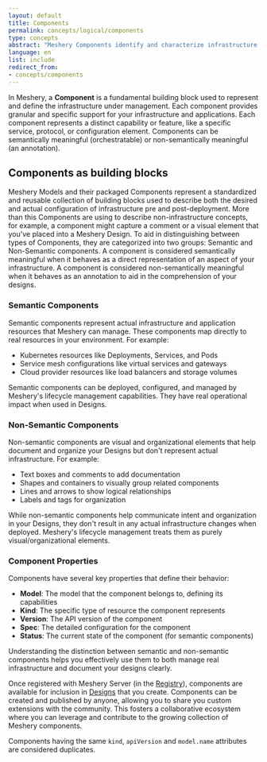 ```yaml
---
layout: default
title: Components
permalink: concepts/logical/components
type: concepts
abstract: "Meshery Components identify and characterize infrastructure under management."
language: en
list: include
redirect_from:
- concepts/components
---
```

In Meshery, a **Component** is a fundamental building block used to represent and define the infrastructure under management. Each component provides granular and specific support for your infrastructure and applications. Each component represents a distinct capability or feature, like a specific service, protocol, or configuration element. Components can be semantically meaningful (orchestratable) or non-semantically meaningful (an annotation).

## Components as building blocks

Meshery Models and their packaged Components represent a standardized and reusable collection of building blocks used to describe both the desired and actual configuration of infrastructure pre and post-deployment. More than this Components are using to describe non-infrastructure concepts, for example, a component might capture a comment or a visual element that you've placed into a Meshery Design. To aid in distinguishing between types of Components, they are categorized into two groups: Semantic and Non-Semantic components. A component is considered semantically meaningful when it behaves as a direct representation of an aspect of your infrastructure. A component is considered non-semantically meaningful when it behaves as an annotation to aid in the comprehension of your designs.

### Semantic Components

Semantic components represent actual infrastructure and application resources that Meshery can manage. These components map directly to real resources in your environment. For example:

- Kubernetes resources like Deployments, Services, and Pods
- Service mesh configurations like virtual services and gateways
- Cloud provider resources like load balancers and storage volumes

Semantic components can be deployed, configured, and managed by Meshery's lifecycle management capabilities. They have real operational impact when used in Designs.

### Non-Semantic Components

Non-semantic components are visual and organizational elements that help document and organize your Designs but don't represent actual infrastructure. For example:

- Text boxes and comments to add documentation
- Shapes and containers to visually group related components
- Lines and arrows to show logical relationships
- Labels and tags for organization

While non-semantic components help communicate intent and organization in your Designs, they don't result in any actual infrastructure changes when deployed. Meshery's lifecycle management treats them as purely visual/organizational elements.

### Component Properties

Components have several key properties that define their behavior:

- **Model**: The model that the component belongs to, defining its capabilities
- **Kind**: The specific type of resource the component represents
- **Version**: The API version of the component
- **Spec**: The detailed configuration for the component
- **Status**: The current state of the component (for semantic components)

Understanding the distinction between semantic and non-semantic components helps you effectively use them to both manage real infrastructure and document your designs clearly.

Once registered with Meshery Server (in the [Registry](./registry)), components are available for inclusion in [Designs](./designs) that you create. Components can be created and published by anyone, allowing you to share you custom extensions with the community. This fosters a collaborative ecosystem where you can leverage and contribute to the growing collection of Meshery components.

Components having the same `kind`, `apiVersion` and `model.name` attributes are considered duplicates.

<!-- [![Meshery Components]({{ site.baseurl }}/assets/img/architecture/meshery-components.svg
)]({{ site.baseurl }}/assets/img/architecture/meshery-components.svg) -->
<!-- 
 @leecalcote - This is mumbo jumbo to users and needs to be re-written.

 ## Component Status

Components have a status that is represented as a `Connection` object. Both the administrative and real-time status of a component is a normalized representation of the connection's state. The status is represented as a `Connection` object because the status of a component is a *connection* to the component. For example, the status of a Kubernetes cluster is a direct reflection of a Meshery Server's connection to the cluster.

Normalizing and extracting the status of a component as a direct property of the component and putting it into a connection allows multiple systems to share the same component with different states. For example, different Meshery Servers can access the same Kubernetes cluster, but each Meshery Server has its own connection to the cluster with its own status.

Learn more about [Connections](/concepts/logical/connections).
-->
